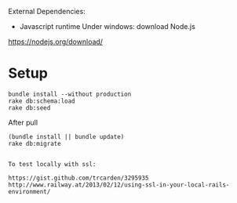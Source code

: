 External Dependencies:
* Javascript runtime
Under windows: download Node.js

https://nodejs.org/download/

# Setup
```
bundle install --without production
rake db:schema:load
rake db:seed
```

After pull
```
(bundle install || bundle update)
rake db:migrate


To test locally with ssl:

https://gist.github.com/trcarden/3295935
http://www.railway.at/2013/02/12/using-ssl-in-your-local-rails-environment/
